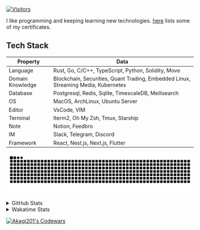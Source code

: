 <!-- markdownlint-disable MD041 MD010 MD033 -->
[![Visitors](https://api.visitorbadge.io/api/daily?path=Akagi201%2FAkagi201&label=Visitors%20Today&countColor=%2337d67a)](https://visitorbadge.io/status?path=Akagi201%2FAkagi201)

I like programming and keeping learning new technologies. [here](https://github.com/Akagi201/blockchain) lists some of my certificates.

## Tech Stack

| Property         	| Data                                                                               	|
|------------------	|------------------------------------------------------------------------------------	|
| Language         	| Rust, Go, C/C++, TypeScript, Python, Solidity, Move                                 |
| Domain Knowledge 	| Blockchain, Securities, Quant Trading, Embedded Linux, Streaming Media, Kubernetes 	|
| Database         	| Postgresql, Redis, Sqlite, TimescaleDB, Meilisearch                                 |
| OS               	| MacOS, ArchLinux, Ubuntu Server                                                     |
| Editor           	| VsCode, VIM                                                                        	|
| Terminal          | Iterm2, Oh My Zsh, Tmux, Starship                                                   |
| Note             	| Notion, Feedbro                                                                    	|
| IM               	| Slack, Telegram, Discord                                                            |
| Framework         | React, Nest.js, Next.js, Flutter                                                   	|

[![github contribution grid snake animation](https://raw.githubusercontent.com/Akagi201/Akagi201/output/github-contribution-grid-snake.svg#gh-light-mode-only)](https://github.com/Akagi201)

<details>
<summary>GitHub Stats</summary>
  <a href="https://github.com/Akagi201"><img alt="Profile Detail" src="https://raw.githubusercontent.com/Akagi201/Akagi201/master/profile-summary-card-output/dracula/0-profile-details.svg" /></a>
  <a href="https://github.com/Akagi201"><img alt="Github Stats" src="https://raw.githubusercontent.com/Akagi201/Akagi201/master/profile-summary-card-output/dracula/3-stats.svg" /></a>
  <a href="https://github.com/Akagi201"><img alt="Lang By Commits" src="https://raw.githubusercontent.com/Akagi201/Akagi201/master/profile-summary-card-output/dracula/2-most-commit-language.svg" /></a>
</details>

<details>
<summary>Wakatime Stats</summary>
<br>

<!--START_SECTION:waka-->

```txt
From: 01 September 2023 - To: 08 September 2023

Total Time: 54 hrs 42 mins

Other      49 hrs 1 min    ██████████████████████▒░░   89.59 %
sh         2 hrs 6 mins    █░░░░░░░░░░░░░░░░░░░░░░░░   03.86 %
Python     2 hrs 2 mins    █░░░░░░░░░░░░░░░░░░░░░░░░   03.73 %
Rust       49 mins         ▒░░░░░░░░░░░░░░░░░░░░░░░░   01.50 %
YAML       22 mins         ▒░░░░░░░░░░░░░░░░░░░░░░░░   00.68 %
TOML       7 mins          ░░░░░░░░░░░░░░░░░░░░░░░░░   00.22 %
Markdown   6 mins          ░░░░░░░░░░░░░░░░░░░░░░░░░   00.19 %
JSON       2 mins          ░░░░░░░░░░░░░░░░░░░░░░░░░   00.07 %
Solidity   1 min           ░░░░░░░░░░░░░░░░░░░░░░░░░   00.06 %
Ezhil      1 min           ░░░░░░░░░░░░░░░░░░░░░░░░░   00.06 %
```

<!--END_SECTION:waka-->

</details>

<a href="https://www.codewars.com/users/Akagi201"><img alt="Akagi201's Codewars" src="https://www.codewars.com/users/Akagi201/badges/small"></a>
